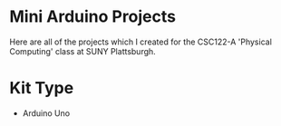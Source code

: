 # Mini Arduino Projects
Here are all of the projects which I created for the CSC122-A 'Physical Computing' class at SUNY Plattsburgh.

# Kit Type
- Arduino Uno
